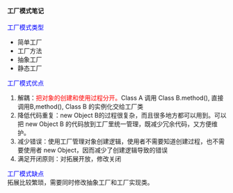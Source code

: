 #### 工厂模式笔记

<font color="blue">工厂模式类型</font>
<ul>
    <li>简单工厂</li>
    <li>工厂方法</li>
    <li>抽象工厂</li>
    <li>静态工厂</li>
</ul>

<font color="blue">工厂模式优点</font>
<ol>
    <li>解耦：<font color="red">把对象的创建和使用过程分开。</font>Class A 调用 Class B.method(), 直接调用B,method(), Class B 的实例化交给工厂类</li>
    <li>降低代码重复：new Object B的过程很复杂，而且很多地方都可以用到。可以把 new Object B 的代码放到工厂里统一管理，既减少冗余代码，又方便维护。</li>
    <li>减少错误：使用工厂管理对象创建逻辑，使用者不需要知道创建过程，也不需要使用者 new Object，因而减少了创建逻辑导致的错误</li>
    <li>满足开闭原则：对拓展开放，修改关闭</li>
</ol>

<font color="blue">工厂模式缺点</font>  
拓展比较繁琐，需要同时修改抽象工厂和工厂实现类。


